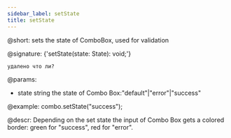 ```yaml
---
sidebar_label: setState
title: setState
---          
```


@short: sets the state of ComboBox, used for validation

@signature: {'setState(state: State): void;'}

```todoapi
удалено что ли?
```


@params:
- state 	string 		the state of Combo Box:"default"|"error"|"success"



@example:
combo.setState("success");



@descr:
Depending on the set state the input of Combo Box gets a colored border: green for "success", red for "error".




